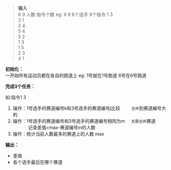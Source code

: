 >__输入__  
6 9 
人数 指令个数 eg: 6 9  6个选手 9个指令
1 3  
3 1  
2 4  
5 4  
5 2  
1 3  
1 5  
2 3  
4 1  

__初始化：__  
一开始所有运动员都在各自的跑道上  eg:  1号就在1号跑道 6号在6号跑道  

__完成3个任务：__  

如:指令1 3  
1. 操作：1号选手的赛道编号k和3号选手的赛道编号j比较     &nbsp;  &nbsp; &nbsp; &nbsp;       `合并`到赛道编号大的  
2. 操作：1号选手的赛道编号和3号选手的赛道编号相同为m    &nbsp;  &nbsp;    `无需合并`赛道  
                &nbsp;   &nbsp; &nbsp;   &nbsp;  &nbsp;   &nbsp; 记录差值=max-赛道编号m的人数  
3. 操作：统计当前人数最多的赛道上的人数 max   
  
__输出：__  
* 差值  
* 各个选手最后在哪个赛道
